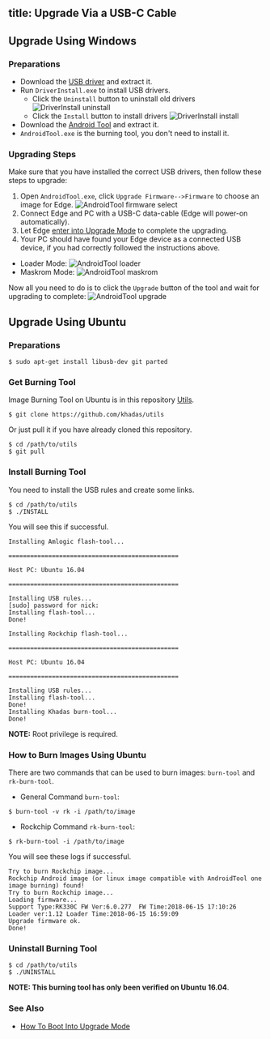 title: Upgrade Via a USB-C Cable
---
## Upgrade Using Windows
### Preparations
* Download the [USB driver](https://dl.khadas.com/Tools/DriverAssitant_v4.6.zip) and extract it.
* Run `DriverInstall.exe` to install USB drivers.
  * Click the `Uninstall` button to uninstall old drivers
  ![DriverInstall uninstall](/images/edge/DriverInstall_uninstall.png)
  * Click the `Install` button to install drivers
  ![DriverInstall install](/images/edge/DriverInstall_install.png)
* Download the [Android Tool](https://dl.khadas.com/Tools/AndroidTool_Release_en_v2.58.zip) and extract it.
* `AndroidTool.exe` is the burning tool, you don't need to install it.

### Upgrading Steps
Make sure that you have installed the correct USB drivers, then follow these steps to upgrade:

1. Open `AndroidTool.exe`, click `Upgrade Firmware-->Firmware` to choose an image for Edge.
![AndroidTool firmware select](/images/edge/AndroldTool_firmware.png)
2. Connect Edge and PC with a USB-C data-cable (Edge will power-on automatically).
3. Let Edge [enter into Upgrade Mode](/edge/HowtoBootIntoUpgradeMode.html) to complete the upgrading.
4. Your PC should have found your Edge device as a connected USB device, if you had correctly followed the instructions above.
* Loader Mode:
![AndroidTool loader](/images/edge/AndroldTool_loader.png)
* Maskrom Mode:
![AndroidTool maskrom](/images/edge/AndroldTool_maskrom.png)

Now all you need to do is to click the `Upgrade` button of the tool and wait for upgrading to complete:
![AndroidTool upgrade](/images/edge/AndroldTool_upgrade.png)

## Upgrade Using Ubuntu
### Preparations
```
$ sudo apt-get install libusb-dev git parted
```
### Get Burning Tool
Image Burning Tool on Ubuntu is in this repository [Utils](https://github.com/khadas/utils).
```
$ git clone https://github.com/khadas/utils
```
Or just pull it if you have already cloned this repository.
```
$ cd /path/to/utils
$ git pull
```
### Install Burning Tool
You need to install the USB rules and create some links.
```
$ cd /path/to/utils
$ ./INSTALL
```
You will see this if successful.
```
Installing Amlogic flash-tool...

===============================================

Host PC: Ubuntu 16.04

===============================================

Installing USB rules...
[sudo] password for nick: 
Installing flash-tool...
Done!

Installing Rockchip flash-tool...

===============================================

Host PC: Ubuntu 16.04

===============================================

Installing USB rules...
Installing flash-tool...
Done!
Installing Khadas burn-tool...
Done!
```
**NOTE:** Root privilege is required.

### How to Burn Images Using Ubuntu
There are two commands that can be used to burn images: `burn-tool` and `rk-burn-tool`.

* General Command `burn-tool`:

```
$ burn-tool -v rk -i /path/to/image
```

* Rockchip Command `rk-burn-tool`:

```
$ rk-burn-tool -i /path/to/image
```

You will see these logs if successful.
```
Try to burn Rockchip image...
Rockchip Android image (or linux image compatible with AndroidTool one image burning) found!
Try to burn Rockchip image...
Loading firmware...
Support Type:RK330C	FW Ver:6.0.277	FW Time:2018-06-15 17:10:26
Loader ver:1.12	Loader Time:2018-06-15 16:59:09
Upgrade firmware ok.
Done!
```

### Uninstall Burning Tool
```
$ cd /path/to/utils
$ ./UNINSTALL
```

**NOTE: This burning tool has only been verified on Ubuntu 16.04**.

### See Also
* [How To Boot Into Upgrade Mode](/edge/HowtoBootIntoUpgradeMode.html)

